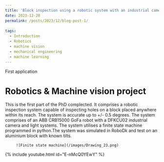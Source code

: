 ```yaml
---
title: 'Block inspection using a robotic system with an industrial camera'
date: 2023-12-28
permalink: /posts/2023/12/blog-post-1/

tags:
  - Introduction
  - Robotics
  - machine vision
  - mechanical engineering
  - machine learning
---
```


First application	

Robotics & Machine vision project
======

This is the first part of the PhD complected. It comprises a robotic inspection system capable of inspecting holes on a block placed anywhere within its reach. The system is accurate up to +/- 0.5 degrees. The system comprises of an ABB CRB15000 GoFa robot with a DFKCU02 industrial camera and light systems.
The system utilises a finite state machine programmed in python.The system was simulated in RoboDk and test on an aluminium block with known tilts.



         ![Finite state machine](/images/Drawing_23.png)

{% include youtube.html id="E-nMcQ0YEwY" %}  

